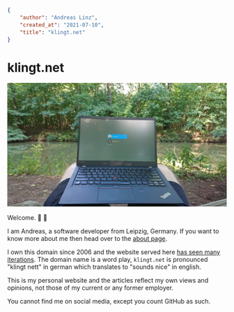 ```json
{
    "author": "Andreas Linz",
    "created_at": "2021-07-10",
    "title": "klingt.net"
}
```

# klingt.net

![hammock office](/hammock-office.webp)

Welcome. :wave: :slightly_smiling_face:

I am Andreas, a software developer from Leipzig, Germany.  If you want to know more about me then head over to the [about page](/about-me.html).

I own this domain since 2006 and the website served here [has seen many iterations](http://web.archive.org/web/*/klingt.net).
The domain name is a word play, `klingt.net` is pronounced "klingt nett" in german which translates to "sounds nice" in english.

This is my personal website and the articles reflect my own views and opinions, not those of my current or any former employer.

You cannot find me on social media, except you count GitHub as such.